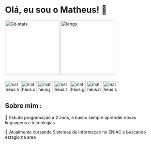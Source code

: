 # Olá, eu sou o Matheus! 👋 


<div> 
  <img height="180em" alt="Git-stats" src="https://github-readme-stats.vercel.app/api?username=Maranho-dev&show_icons=true&count_private=true&hide=contribs&theme=dark&include_all_commits=true">
  <img height="180em" alt="langs" src="https://github-readme-stats.vercel.app/api/top-langs/?username=Maranho-dev&layout=compact&theme=dark">
</div>

<div style="display: inline-block" >
  <br>
  <img align="center" alt="matheus.html" height="40 "width="50" src="https://cdn.jsdelivr.net/gh/devicons/devicon@latest/icons/html5/html5-original.svg">
  <img align="center" alt="matheus.css" height="40 "width="50" src="https://cdn.jsdelivr.net/gh/devicons/devicon@latest/icons/css3/css3-original.svg">
  <img align="center" alt="matheus.js" height="40 "width="50" src="https://cdn.jsdelivr.net/gh/devicons/devicon@latest/icons/javascript/javascript-original.svg">
  <img align="center" alt="matheus.ts" height="40 "width="50" src="https://cdn.jsdelivr.net/gh/devicons/devicon@latest/icons/typescript/typescript-original.svg">
  <img align="center" alt="matheus.git" height="40 "width="50" src="https://cdn.jsdelivr.net/gh/devicons/devicon@latest/icons/git/git-original.svg">
  <img align="center" alt="matheus.node" height="40 "width="50" src="https://cdn.jsdelivr.net/gh/devicons/devicon@latest/icons/node/node-original.svg" />
  <img align="center" alt="matheus.sql" height="40 "width="50" src="https://github.com/user-attachments/assets/c8107af4-be59-48ef-aecc-5c9ca678f516" />
          
  
</div>

## Sobre mim :


🧠 Estudo programaçao á 2 anos, e busco sempre aprender novas linguagens e tecnologias

📖 Atualmente cursando Sistemas de Informaçao no ENIAC e buscando estagio na area 
